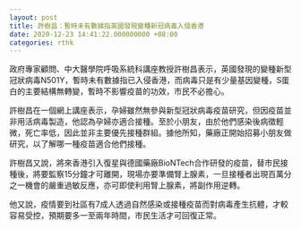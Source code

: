 ```yaml
---
layout: post
title: 許樹昌：暫時未有數據指英國發現變種新冠病毒入侵香港
date: 2020-12-23 14:41:22.000000000 +08:00
categories: rthk
---
```


政府專家顧問、中大醫學院呼吸系統科講座教授許樹昌表示，英國發現的變種新型冠狀病毒N501Y，暫時未有數據指已入侵香港，而病毒只是有少量基因變種，S蛋白的主要結構無轉變，暫時不影響疫苗的功效，市民不必擔心。

許樹昌在一個網上講座表示，孕婦雖然無參與新型冠狀病毒疫苗研究，但因疫苗並非用活病毒製造，他認為孕婦亦適合接種。至於小朋友，由於他們感染後病徵輕微，死亡率低，因此並非主要優先接種群組。據他所知，藥廠正開始招募小朋友做研究，以了解哪一種疫苗適合他們接種。

許樹昌又說，將來香港引入復星與德國藥廠BioNTech合作研發的疫苗，替市民接種後，將要監察15分鐘才可離開，現場亦要準備腎上腺素，一旦接種者出現百萬分之一機會的嚴重過敏反應，亦可即使利用腎上腺素，將副作用逆轉。

他又說，疫情要到社區有7成人透過自然感染或接種疫苗而對病毒產生抗體，才較容易受控，預期要多一至兩年時間，市民生活才可回復正常。
